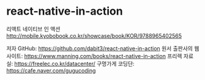 # react-native-in-action
리액트 네이티브 인 액션 http://mobile.kyobobook.co.kr/showcase/book/KOR/9788965402565

저자 GitHub: https://github.com/dabit3/react-native-in-action
원서 출판사의 웹사이트: https://www.manning.com/books/react-native-in-action
프리렉 자료실: https://freelec.co.kr/datacenter/
구멍가게 코딩단: https://cafe.naver.com/gugucoding
